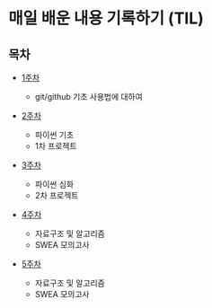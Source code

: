 #  매일 배운 내용 기록하기 (TIL)

##  목차

* [1주차](./July/1w/)
    - git/github 기초 사용법에 대하여

* [2주차](./July/2w/)
    - 파이썬 기초
    - 1차 프로젝트

* [3주차](./July/3w/)
    - 파이썬 심화
    - 2차 프로젝트
    
* [4주차](./July/4w/)
    - 자료구조 및 알고리즘
    - SWEA 모의고사
* [5주차](./August/5w/)
    - 자료구조 및 알고리즘
    - SWEA 모의고사